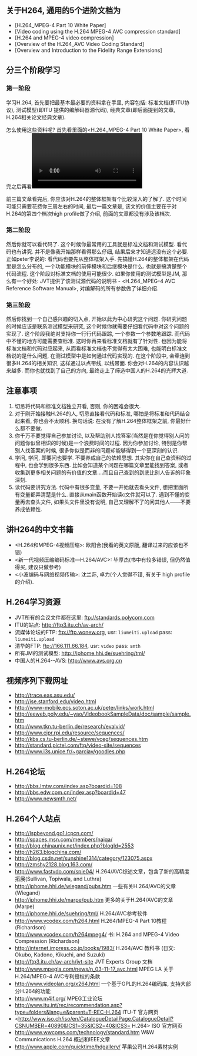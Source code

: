 ## 关于H264, 通用的5个进阶文档为

* [H.264_MPEG-4 Part 10 White Paper]
* [Video coding using the H.264 MPEG-4 AVC compression standard]
* [H.264 and MPEG-4 video compression]
* [Overview of the H.264_AVC Video Coding Standard]
* [Overview and Introduction to the Fidelity Range Extensions]

## 分三个阶段学习

### 第一阶段

学习H.264, 首先要把最基本最必要的资料拿在手里, 内容包括: 标准文档(即ITU协议), 测试模型(即ITU 提供的编解码器源代码), 经典文章(即后面提到的文章, H.264相关论文经典文章).

怎么使用这些资料呢? 首先看里面的<H.264_MPEG-4 Part 10 White Paper>, 看完之后再看<Video coding using the H.264 MPEG-4 AVC compression standard> 和<Halsted.Press.H.264.And.MPEG-4.Video.Compression.Video.Coding.For.Next.Generation.Multimedia.eBook-LiB>, 然后可以抽空看<Overview of the H.264_AVC Video Coding Standard.pdf>. 

前三篇文章看完后, 你应该对H.264的整体框架有个比较深入的了解了. 这个时间可能只需要花费你三周左右的时间, 最后一篇文章是<Overview and Introduction to the Fidelity Range Extensions>, 该文的价值主要在于对H.264的第四个档次high profile做了介绍, 前面的文章都没有涉及该档次.

### 第二阶段

然后你就可以看代码了. 这个时候你最常用的工具就是标准文档和测试模型. 看代码也有讲究. 并不是像我开始那样看得那么仔细, 结果后来才知道远没有这个必要. 正如peter李说的: 看代码也要先从整体框架入手. 先搞懂H.264的整体框架在代码里是怎么分布的, 一个功能模块的前伸模块和后继模块是什么. 也就是搞清楚整个代码流程. 这个阶段对标准文档的使用可能很少. 如果你使用的测试模型是JM, 那么有一个好处: JVT提供了该测试源代码的说明书 - <H.264_MPEG-4 AVC Reference Software Manual>, 对编解码的所有参数做了详细介绍.

### 第三阶段

然后你找到一个自己感兴趣的切入点, 开始以此为中心研究这个问题. 你研究问题的时候应该是联系测试模型来研究, 这个时候你就需要仔细看代码中对这个问题的实现了. 这个阶段我绝对支持你一行行代码跟踪, 一个参数一个参数地跟踪. 而代码中不懂的地方可能需要查标准. 这时你再来看标准文档就有了针对性. 也因为能将标准文档和代码对应起来, 从而看标准文档也不觉得有太大困难, 也能明白标准文档说的是什么问题, 在测试模型中是如何通过代码实现的. 在这个阶段中, 会牵连到很多H.264的相关知识, 这样通过以点带线, 以线带面. 你会对H.264的内容认识越来越多. 而你也就找到了自己的方向, 最终走上了缔造中国人的H.264的光辉大道.

## 注意事项

1. 切忌将代码和标准文档独立开看, 否则, 你的困难会很大.
2. 对于刚开始接触H.264的人, 切忌直接看代码和标准, 哪怕是将标准和代码结合起来看, 你也会不太顺利. 换句话说: 在没有了解H.264整体框架之前, 你最好什么都不要做.
3. 你千万不要觉得自己参加讨论, 以及帮助别人找答案(当然是在你觉得别人问的问题你似曾相识的时候)是一个浪费时间的过程. 因为你参加讨论, 特别是你帮别人找答案的时候, 很多你似是而非的问题却能够得到一个更深刻的认识.
4. 学问, 学问, 即要问也要学. 不要养成自己的依赖思想. 其实你在自己查资料的过程中, 也会学到很多东西. 比如会知道某个问题在哪篇文章里能找到答案, 或者收集到更多相关问题的有价值的文章....而且自己查到的到底比别人告诉的印象深刻.
5. 读代码要讲究方法. 代码中有很多变量, 不要一开始就去看头文件, 想把里面所有变量都弄清楚是什么. 直接从main函数开始读c文件就可以了. 遇到不懂的变量再去查头文件, 如果头文件里没有说明, 自己又理解不了的问其他人——不要养成依赖性.

## 讲H264的中文书籍
* <H.264和MPEG-4视频压缩>: 欧阳合(我看的英文原版, 翻译过来的应该也不错)
* <新一代视频压缩编码标准—H.264/AVC>: 毕厚杰(书中有较多错误, 但仍然值得买, 建议只做参考)
* <小波编码与网络视频传输>: 沈兰荪, 卓力(个人觉得不错, 有关于 high profile 的介绍).

## H.264学习资源
* JVT所有的会议文件都在这里: <ftp://standards.polycom.com>
* ITU的站点: <http://ftp3.itu.ch/av-arch/>
* 流媒体论坛的FTP: <ftp://ftp.wonew.org>, usr: `liumeiti.upload` pass: `liumeiti.upload`
* 清华的FTP: <ftp://166.111.66.184>, usr: `video` pass: `smth`
* 所有JM的测试模型: <http://iphome.hhi.de/suehring/tml/>
* 中国人的H.264--AVS: <http://www.avs.org.cn>

## 视频序列下载网址
* <http://trace.eas.asu.edu/>
* <http://ise.stanford.edu/video.html>
* <http://www-mobile.ecs.soton.ac.uk/peter/links/work.html>
* <http://eeweb.poly.edu/~yao/VideobookSampleData/doc/sample/sample.htm>
* <http://www.tkn.tu-berlin.de/research/evalvid/>
* <http://www.cipr.rpi.edu/resource/sequences/>
* <http://kbs.cs.tu-berlin.de/~stewe/vceg/sequences.htm>
* <http://standard.pictel.com/ftp/video-site/sequences>
* <http://www.i3s.unice.fr/~garciav/goodies.php>

## H.264论坛
* <http://bbs.lmtw.com/index.asp?boardid=108>
* <http://bbs.edw.com.cn/index.asp?boardid=47>
* <http://www.newsmth.net/>

## H.264个人站点
* <http://lspbeyond.go1.icpcn.com/>
* <http://spaces.msn.com/members/naiqa/>
* <http://blog.chinaunix.net/index.php?blogId=2553>
* <http://h263.blogchina.com/>
* <http://blog.csdn.net/sunshine1314/category/123075.aspx>
* <http://zmshy2128.blog.163.com/>
* <http://www.fastvdo.com/spie04/> H.264/AVC综述文章，包含了新的高精度拓展(Sullivan, Topiwala, and Luthra)
* <http://iphome.hhi.de/wiegand/pubs.htm> 一些有关H.264/AVC的文章(Wiegand)
* <http://iphome.hhi.de/marpe/pub.htm> 更多的关于H.264/AVC的文章(Marpe)
* <http://iphome.hhi.de/suehring/tml/> H.264/AVC参考软件
* <http://www.vcodex.com/h264.html> H.264/MPEG-4 Part 10教程 (Richardson)
* <http://www.vcodex.com/h264mpeg4/> 书: H.264 and MPEG-4 Video Compression (Richardson)
* <http://internet.impress.co.jp/books/1983/> H.264/AVC 教科书 (日文: Okubo, Kadono, Kikuchi, and Suzuki)
* <http://ftp3.itu.ch/av-arch/jvt-site>  JVT Experts Group 文档
* <http://www.mpegla.com/news/n_03-11-17_avc.html> MPEG LA 关于H.264/MPEG-4 AVC专利授权的条款
* <http://www.videolan.org/x264.html> 一个基于GPL的H.264编码库, 支持大部分H.264的功能
* <http://www.m4if.org/> MPEG工业论坛
* <http://www.itu.int/rec/recommendation.asp?type=folders&lang=e&parent=T-REC-H.264> ITU-T 官方网页
* <http://www.iso.ch/iso/en/CatalogueDetailPage.CatalogueDetail?CSNUMBER=40890&ICS1=35&ICS2=40&ICS3= H.264> ISO 官方网页
* <http://www.wwcoms.com/technology/standard.htm> W&W Communications H.264 概述和IEEE文章
* <http://www.apple.com/quicktime/hdgallery/> 苹果公司H.264素材实例
